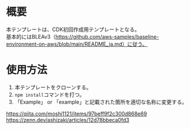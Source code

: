 # 概要

本テンプレートは、CDK初回作成用テンプレートとなる。  
基本的にはBLEAv3（https://github.com/aws-samples/baseline-environment-on-aws/blob/main/README_ja.md）に従う。

# 使用方法

1. 本テンプレートをクローンする。
1. `npm install`コマンドを打つ。
1. 「Example」 or 「example」と記載された箇所を適切な名称に変更する。

https://qiita.com/moshi1121/items/97beff9f2c300d868e69  
https://zenn.dev/ashizaki/articles/12d78bbeca0fd3

